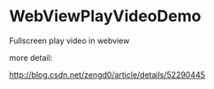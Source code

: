 # WebViewPlayVideoDemo

Fullscreen play video in webview

more detail:

http://blog.csdn.net/zengd0/article/details/52290445
